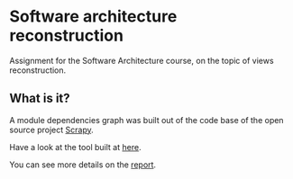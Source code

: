 # Software architecture reconstruction

Assignment for the Software Architecture course, on the topic of views reconstruction.

## What is it?

A module dependencies graph was built out of the code base of the open source project [Scrapy](https://scrapy.org/).

Have a look at the tool built at [here](https://mynjj.github.io/architecture-reconstruction/index.html).

You can see more details on the [report](https://github.com/mynjj/architecture-reconstruction/blob/main/report/report.pdf).

